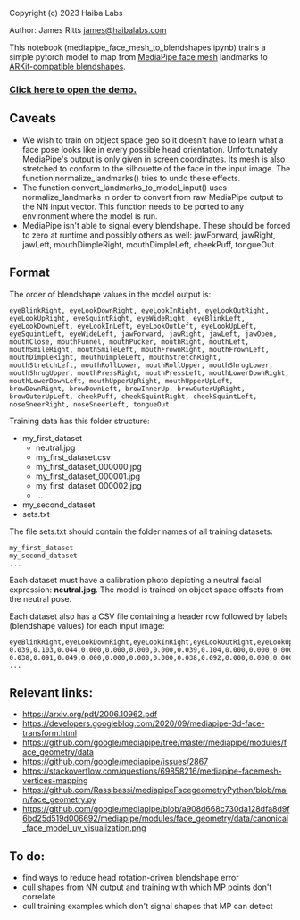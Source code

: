 Copyright (c) 2023 Haiba Labs

Author: James Ritts <james@haibalabs.com>

This notebook (mediapipe_face_mesh_to_blendshapes.ipynb) trains a simple pytorch model to map from [MediaPipe face mesh](http://solutions.mediapipe.dev/face_mesh) landmarks to [ARKit-compatible blendshapes](https://developer.apple.com/documentation/arkit/arfaceanchor/blendshapelocation).

### [Click here to open the demo.](https://haibalabs.github.io/face-mesh-to-blendshapes/test/mediapipe_to_arkit.html)

Caveats
-
- We wish to train on object space geo so it doesn't have to learn what a face pose looks like in every possible head orientation. Unfortunately MediaPipe's output is only given in [screen coordinates](https://www.cse.iitd.ac.in/~suban/vision/affine/node5.html). Its mesh is also stretched to conform to the silhouette of the face in the input image. The function normalize_landmarks() tries to undo these effects.
- The function convert_landmarks_to_model_input() uses normalize_landmarks in order to convert from raw MediaPipe output to the NN input vector. This function needs to be ported to any environment where the model is run.
- MediaPipe isn't able to signal every blendshape. These should be forced to zero at runtime and possibly others as well: jawForward, jawRight, jawLeft, mouthDimpleRight, mouthDimpleLeft, cheekPuff, tongueOut.


Format
-
The order of blendshape values in the model output is:

```
eyeBlinkRight, eyeLookDownRight, eyeLookInRight, eyeLookOutRight, eyeLookUpRight, eyeSquintRight, eyeWideRight, eyeBlinkLeft, eyeLookDownLeft, eyeLookInLeft, eyeLookOutLeft, eyeLookUpLeft, eyeSquintLeft, eyeWideLeft, jawForward, jawRight, jawLeft, jawOpen, mouthClose, mouthFunnel, mouthPucker, mouthRight, mouthLeft, mouthSmileRight, mouthSmileLeft, mouthFrownRight, mouthFrownLeft, mouthDimpleRight, mouthDimpleLeft, mouthStretchRight, mouthStretchLeft, mouthRollLower, mouthRollUpper, mouthShrugLower, mouthShrugUpper, mouthPressRight, mouthPressLeft, mouthLowerDownRight, mouthLowerDownLeft, mouthUpperUpRight, mouthUpperUpLeft, browDownRight, browDownLeft, browInnerUp, browOuterUpRight, browOuterUpLeft, cheekPuff, cheekSquintRight, cheekSquintLeft, noseSneerRight, noseSneerLeft, tongueOut
```

Training data has this folder structure:
- my_first_dataset
  - neutral.jpg
  - my_first_dataset.csv
  - my_first_dataset_000000.jpg
  - my_first_dataset_000001.jpg
  - my_first_dataset_000002.jpg
  - ...
- my_second_dataset
- sets.txt

The file sets.txt should contain the folder names of all training datasets:
```
my_first_dataset
my_second_dataset
...
```

Each dataset must have a calibration photo depicting a neutral facial expression: **neutral.jpg**.  The model is trained on object space offsets from the neutral pose.

Each dataset also has a CSV file containing a header row followed by labels (blendshape values) for each input image:
```
eyeBlinkRight,eyeLookDownRight,eyeLookInRight,eyeLookOutRight,eyeLookUpRight,eyeSquintRight,eyeWideRight,eyeBlinkLeft,eyeLookDownLeft,eyeLookInLeft,eyeLookOutLeft,eyeLookUpLeft,eyeSquintLeft,eyeWideLeft,jawForward,jawRight,jawLeft,jawOpen,mouthClose,mouthFunnel,mouthPucker,mouthRight,mouthLeft,mouthSmileRight,mouthSmileLeft,mouthFrownRight,mouthFrownLeft,mouthDimpleRight,mouthDimpleLeft,mouthStretchRight,mouthStretchLeft,mouthRollLower,mouthRollUpper,mouthShrugLower,mouthShrugUpper,mouthPressRight,mouthPressLeft,mouthLowerDownRight,mouthLowerDownLeft,mouthUpperUpRight,mouthUpperUpLeft,browDownRight,browDownLeft,browInnerUp,browOuterUpRight,browOuterUpLeft,cheekPuff,cheekSquintRight,cheekSquintLeft,noseSneerRight,noseSneerLeft,tongueOut
0.039,0.103,0.044,0.000,0.000,0.000,0.000,0.039,0.104,0.000,0.000,0.000,0.000,0.000,0.000,0.000,0.000,0.000,0.000,0.000,0.000,0.000,0.010,0.010,0.027,0.000,0.000,0.002,0.003,0.000,0.000,0.000,0.000,0.000,0.000,0.000,0.000,0.000,0.000,0.000,0.000,0.015,0.014,0.000,0.000,0.000,0.007,0.000,0.000,0.000,0.000,0.000
0.038,0.091,0.049,0.000,0.000,0.000,0.000,0.038,0.092,0.000,0.000,0.000,0.000,0.000,0.000,0.000,0.000,0.000,0.000,0.000,0.000,0.000,0.010,0.011,0.027,0.000,0.000,0.002,0.004,0.000,0.000,0.000,0.000,0.000,0.000,0.000,0.000,0.000,0.000,0.000,0.000,0.014,0.014,0.000,0.000,0.000,0.007,0.000,0.000,0.000,0.000,0.000
...
```

Relevant links:
-
- https://arxiv.org/pdf/2006.10962.pdf
- https://developers.googleblog.com/2020/09/mediapipe-3d-face-transform.html
- https://github.com/google/mediapipe/tree/master/mediapipe/modules/face_geometry/data
- https://github.com/google/mediapipe/issues/2867
- https://stackoverflow.com/questions/69858216/mediapipe-facemesh-vertices-mapping
- https://github.com/Rassibassi/mediapipeFacegeometryPython/blob/main/face_geometry.py
- https://github.com/google/mediapipe/blob/a908d668c730da128dfa8d9f6bd25d519d006692/mediapipe/modules/face_geometry/data/canonical_face_model_uv_visualization.png


To do:
-
- find ways to reduce head rotation-driven blendshape error
- cull shapes from NN output and training with which MP points don't correlate
- cull training examples which don't signal shapes that MP can detect
